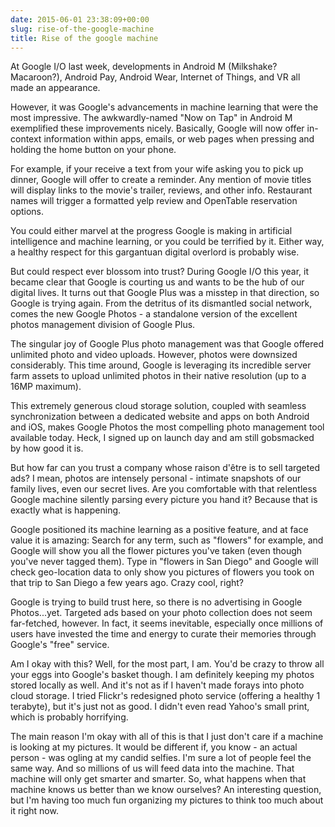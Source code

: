 ```yaml
---
date: 2015-06-01 23:38:09+00:00
slug: rise-of-the-google-machine
title: Rise of the google machine
---
```


At Google I/O last week, developments in Android M (Milkshake? Macaroon?), Android Pay, Android Wear, Internet of Things, and VR all made an appearance.

However, it was Google's advancements in machine learning that were the most impressive. The awkwardly-named "Now on Tap" in Android M exemplified these improvements nicely. Basically, Google will now offer in-context information within apps, emails, or web pages when pressing and holding the home button on your phone.

For example, if your receive a text from your wife asking you to pick up dinner, Google will offer to create a reminder. Any mention of movie titles will display links to the movie's trailer, reviews, and other info. Restaurant names will trigger a formatted yelp review and OpenTable reservation options.

You could either marvel at the progress Google is making in artificial intelligence and machine learning, or you could be terrified by it. Either way, a healthy respect for this gargantuan digital overlord is probably wise.

But could respect ever blossom into trust? During Google I/O this year, it became clear that Google is courting us and wants to be the hub of our digital lives. It turns out that Google Plus was a misstep in that direction, so Google is trying again. From the detritus of its dismantled social network, comes the new Google Photos - a standalone version of the excellent photos management division of Google Plus.

The singular joy of Google Plus photo management was that Google offered unlimited photo and video uploads. However, photos were downsized considerably. This time around, Google is leveraging its incredible server farm assets to upload unlimited photos in their native resolution (up to a 16MP maximum).

This extremely generous cloud storage solution, coupled with seamless synchronization between a dedicated website and apps on both Android and iOS, makes Google Photos the most compelling photo management tool available today. Heck, I signed up on launch day and am still gobsmacked by how good it is.

But how far can you trust a company whose raison d'être is to sell targeted ads? I mean, photos are intensely personal - intimate snapshots of our family lives, even our secret lives. Are you comfortable with that relentless Google machine silently parsing every picture you hand it? Because that is exactly what is happening.

Google positioned its machine learning as a positive feature, and at face value it is amazing: Search for any term, such as "flowers" for example, and Google will show you all the flower pictures you've taken (even though you've never tagged them). Type in "flowers in San Diego" and Google will check geo-location data to only show you pictures of flowers you took on that trip to San Diego a few years ago. Crazy cool, right?

Google is trying to build trust here, so there is no advertising in Google Photos...yet. Targeted ads based on your photo collection does not seem far-fetched, however. In fact, it seems inevitable, especially once millions of users have invested the time and energy to curate their memories through Google's "free" service.

Am I okay with this? Well, for the most part, I am. You'd be crazy to throw all your eggs into Google's basket though. I am definitely keeping my photos stored locally as well. And it's not as if I haven't made forays into photo cloud storage. I tried Flickr's redesigned photo service (offering a healthy 1 terabyte), but it's just not as good. I didn't even read Yahoo's small print, which is probably horrifying.

The main reason I'm okay with all of this is that I just don't care if a machine is looking at my pictures. It would be different if, you know - an actual person - was ogling at my candid selfies. I'm sure a lot of people feel the same way. And so millions of us will feed data into the machine. That machine will only get smarter and smarter. So, what happens when that machine knows us better than we know ourselves? An interesting question, but I'm having too much fun organizing my pictures to think too much about it right now.

